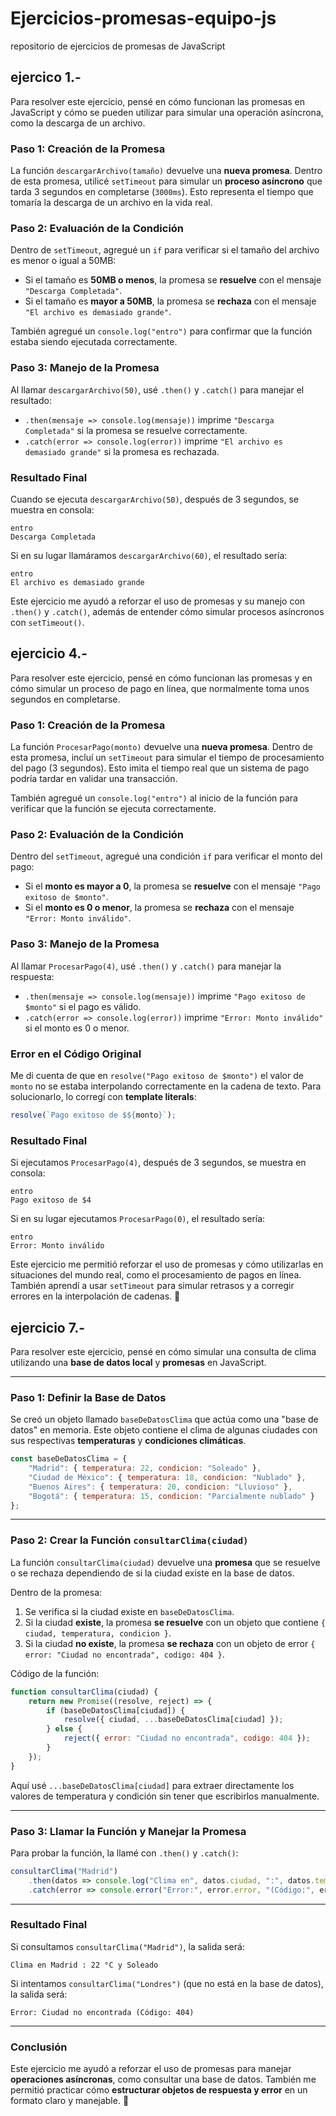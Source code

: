 # Ejercicios-promesas-equipo-js
repositorio de ejercicios de promesas de JavaScript


## **ejercico 1.-**
Para resolver este ejercicio, pensé en cómo funcionan las promesas en JavaScript y cómo se pueden utilizar para simular una operación asíncrona, como la descarga de un archivo.  

### **Paso 1: Creación de la Promesa**
La función `descargarArchivo(tamaño)` devuelve una **nueva promesa**. Dentro de esta promesa, utilicé `setTimeout` para simular un **proceso asíncrono** que tarda 3 segundos en completarse (`3000ms`). Esto representa el tiempo que tomaría la descarga de un archivo en la vida real.  

### **Paso 2: Evaluación de la Condición**
Dentro de `setTimeout`, agregué un `if` para verificar si el tamaño del archivo es menor o igual a 50MB:  
- Si el tamaño es **50MB o menos**, la promesa se **resuelve** con el mensaje `"Descarga Completada"`.  
- Si el tamaño es **mayor a 50MB**, la promesa se **rechaza** con el mensaje `"El archivo es demasiado grande"`.  

También agregué un `console.log("entro")` para confirmar que la función estaba siendo ejecutada correctamente.  

### **Paso 3: Manejo de la Promesa**
Al llamar `descargarArchivo(50)`, usé `.then()` y `.catch()` para manejar el resultado:  
- `.then(mensaje => console.log(mensaje))` imprime `"Descarga Completada"` si la promesa se resuelve correctamente.  
- `.catch(error => console.log(error))` imprime `"El archivo es demasiado grande"` si la promesa es rechazada.  

### **Resultado Final**
Cuando se ejecuta `descargarArchivo(50)`, después de 3 segundos, se muestra en consola:  
```
entro  
Descarga Completada  
```
Si en su lugar llamáramos `descargarArchivo(60)`, el resultado sería:  
```
entro  
El archivo es demasiado grande  
```
Este ejercicio me ayudó a reforzar el uso de promesas y su manejo con `.then()` y `.catch()`, además de entender cómo simular procesos asíncronos con `setTimeout()`.







## **ejercicio 4.-**

Para resolver este ejercicio, pensé en cómo funcionan las promesas y en cómo simular un proceso de pago en línea, que normalmente toma unos segundos en completarse.  

### **Paso 1: Creación de la Promesa**  
La función `ProcesarPago(monto)` devuelve una **nueva promesa**. Dentro de esta promesa, incluí un `setTimeout` para simular el tiempo de procesamiento del pago (3 segundos). Esto imita el tiempo real que un sistema de pago podría tardar en validar una transacción.  

También agregué un `console.log("entro")` al inicio de la función para verificar que la función se ejecuta correctamente.  

### **Paso 2: Evaluación de la Condición**  
Dentro del `setTimeout`, agregué una condición `if` para verificar el monto del pago:  
- Si el **monto es mayor a 0**, la promesa se **resuelve** con el mensaje `"Pago exitoso de $monto"`.  
- Si el **monto es 0 o menor**, la promesa se **rechaza** con el mensaje `"Error: Monto inválido"`.  

### **Paso 3: Manejo de la Promesa**  
Al llamar `ProcesarPago(4)`, usé `.then()` y `.catch()` para manejar la respuesta:  
- `.then(mensaje => console.log(mensaje))` imprime `"Pago exitoso de $monto"` si el pago es válido.  
- `.catch(error => console.log(error))` imprime `"Error: Monto inválido"` si el monto es 0 o menor.  

### **Error en el Código Original**
Me di cuenta de que en `resolve("Pago exitoso de $monto")` el valor de `monto` no se estaba interpolando correctamente en la cadena de texto. Para solucionarlo, lo corregí con **template literals**:
```js
resolve(`Pago exitoso de $${monto}`);
```

### **Resultado Final**
Si ejecutamos `ProcesarPago(4)`, después de 3 segundos, se muestra en consola:  
```
entro  
Pago exitoso de $4  
```
Si en su lugar ejecutamos `ProcesarPago(0)`, el resultado sería:  
```
entro  
Error: Monto inválido  
```
Este ejercicio me permitió reforzar el uso de promesas y cómo utilizarlas en situaciones del mundo real, como el procesamiento de pagos en línea. También aprendí a usar `setTimeout` para simular retrasos y a corregir errores en la interpolación de cadenas. 🚀






## **ejercicio 7.-**

Para resolver este ejercicio, pensé en cómo simular una consulta de clima utilizando una **base de datos local** y **promesas** en JavaScript.  

---

### **Paso 1: Definir la Base de Datos**  
Se creó un objeto llamado `baseDeDatosClima` que actúa como una "base de datos" en memoria. Este objeto contiene el clima de algunas ciudades con sus respectivas **temperaturas** y **condiciones climáticas**.  

```js
const baseDeDatosClima = {
    "Madrid": { temperatura: 22, condicion: "Soleado" },
    "Ciudad de México": { temperatura: 18, condicion: "Nublado" },
    "Buenos Aires": { temperatura: 20, condicion: "Lluvioso" },
    "Bogotá": { temperatura: 15, condicion: "Parcialmente nublado" }
};
```
---

### **Paso 2: Crear la Función `consultarClima(ciudad)`**  
La función `consultarClima(ciudad)` devuelve una **promesa** que se resuelve o se rechaza dependiendo de si la ciudad existe en la base de datos.  

Dentro de la promesa:  
1. Se verifica si la ciudad existe en `baseDeDatosClima`.  
2. Si la ciudad **existe**, la promesa **se resuelve** con un objeto que contiene `{ ciudad, temperatura, condicion }`.  
3. Si la ciudad **no existe**, la promesa **se rechaza** con un objeto de error `{ error: "Ciudad no encontrada", codigo: 404 }`.  

Código de la función:
```js
function consultarClima(ciudad) {
    return new Promise((resolve, reject) => {
        if (baseDeDatosClima[ciudad]) {
            resolve({ ciudad, ...baseDeDatosClima[ciudad] });
        } else {
            reject({ error: "Ciudad no encontrada", codigo: 404 });
        }
    });
}
```
Aquí usé `...baseDeDatosClima[ciudad]` para extraer directamente los valores de temperatura y condición sin tener que escribirlos manualmente.  

---

### **Paso 3: Llamar la Función y Manejar la Promesa**  
Para probar la función, la llamé con `.then()` y `.catch()`:  

```js
consultarClima("Madrid")
    .then(datos => console.log("Clima en", datos.ciudad, ":", datos.temperatura, "°C y", datos.condicion))
    .catch(error => console.error("Error:", error.error, "(Código:", error.codigo, ")"));
```

---

### **Resultado Final**  
Si consultamos `consultarClima("Madrid")`, la salida será:
```
Clima en Madrid : 22 °C y Soleado
```
Si intentamos `consultarClima("Londres")` (que no está en la base de datos), la salida será:
```
Error: Ciudad no encontrada (Código: 404)
```
---

### **Conclusión**  
Este ejercicio me ayudó a reforzar el uso de promesas para manejar **operaciones asíncronas**, como consultar una base de datos. También me permitió practicar cómo **estructurar objetos de respuesta y error** en un formato claro y manejable. 🚀

